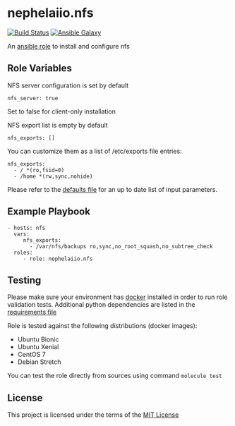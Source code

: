 # nephelaiio.nfs

[![Build Status](https://github.com/nephelaiio/ansible-role-nfs/workflows/molecule/badge.svg)](https://github.com/nephelaiio/ansible-role-nfs/actions)
[![Ansible Galaxy](http://img.shields.io/badge/ansible--galaxy-nephelaiio.nfs-blue.svg)](https://galaxy.ansible.com/nephelaiio/nfs/)

An [ansible role](https://galaxy.ansible.com/nephelaiio/nfs) to install and configure nfs

## Role Variables

NFS server configuration is set by default
```
nfs_server: true
```
Set to false for client-only installation

NFS export list is empty by default
```
nfs_exports: []
```

You can customize them as a list of /etc/exports file entries:

```
nfs_exports:
  - / *(ro,fsid=0)
  - /home *(rw,sync,nohide)
```

Please refer to the [defaults file](/defaults/main.yml) for an up to date list of input parameters.

## Example Playbook
```
- hosts: nfs
  vars:
     nfs_exports:
       - /var/nfs/backups ro,sync,no_root_squash,no_subtree_check
  roles:
     - role: nephelaiio.nfs
```

## Testing

Please make sure your environment has [docker](https://www.docker.com) installed in order to run role validation tests. Additional python dependencies are listed in the [requirements file](https://github.com/nephelaiio/ansible-role-requirements/blob/master/requirements.txt)

Role is tested against the following distributions (docker images):
  * Ubuntu Bionic
  * Ubuntu Xenial
  * CentOS 7
  * Debian Stretch

You can test the role directly from sources using command ` molecule test `

## License

This project is licensed under the terms of the [MIT License](/LICENSE)
